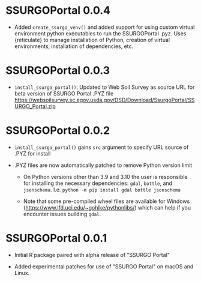 # SSURGOPortal 0.0.4

* Added `create_ssurgo_venv()` and added support for using custom virtual environment python executables to run the SSURGOPortal .pyz. Uses {reticulate} to manage installation of Python, creation of virtual environments, installation of dependencies, etc.

# SSURGOPortal 0.0.3

* `install_ssurgo_portal()`: Updated to Web Soil Survey as source URL for beta version of SSURGO Portal .PYZ file  <https://websoilsurvey.sc.egov.usda.gov/DSD/Download/SsurgoPortal/SSURGO_Portal.zip>

# SSURGOPortal 0.0.2

* `install_ssurgo_portal()` gains `src` argument to specify URL source of .PYZ for install

* .PYZ files are now automatically patched to remove Python version limit

  * On Python versions other than 3.9 and 3.10 the user is responsible for installing the necessary dependencies: `gdal`, `bottle`, and `jsonschema`. I.e. `python -m pip install gdal bottle jsonschema`
  
  * Note that some pre-compiled wheel files are available for Windows (https://www.lfd.uci.edu/~gohlke/pythonlibs/) which can help if you encounter issues building `gdal`.

# SSURGOPortal 0.0.1

* Initial R package paired with alpha release of "SSURGO Portal"

* Added experimental patches for use of "SSURGO Portal" on macOS and Linux.
